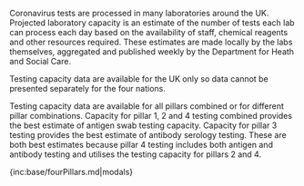 ﻿Coronavirus tests are processed in many laboratories around the UK. Projected laboratory capacity is an estimate of the number of tests each lab can process each day based on the availability of staff, chemical reagents and other resources required. These estimates are made locally by the labs themselves, aggregated and published weekly by the Department for Heath and Social Care.

Testing capacity data are available for the UK only so data cannot be presented separately for the four nations.

Testing capacity data are available for all pillars combined or for different pillar combinations.  Capacity for pillar 1, 2 and 4 testing combined provides the best estimate of antigen swab testing capacity.  Capacity for pillar 3 testing provides the best estimate of antibody serology testing.  These are both best estimates because pillar 4 testing includes both antigen and antibody testing and utilises the testing capacity for pillars 2 and 4.

{inc:base/fourPillars.md|modals}